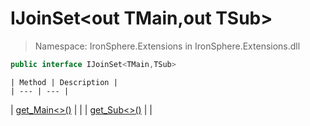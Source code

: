 ﻿


# IJoinSet&lt;out TMain,out TSub&gt;

> Namespace: IronSphere.Extensions in  IronSphere.Extensions.dll



```csharp
public interface IJoinSet<TMain,TSub>
```






    | Method | Description |
    | --- | --- |
| [get_Main&lt;&gt;()](Link) |  |
| [get_Sub&lt;&gt;()](Link) |  |

